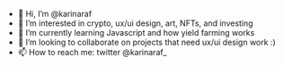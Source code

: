 - 👋 Hi, I’m @karinaraf
- 👀 I’m interested in crypto, ux/ui design, art, NFTs, and investing
- 🌱 I’m currently learning Javascript and how yield farming works
- 💞️ I’m looking to collaborate on projects that need ux/ui design work :) 
- 📫 How to reach me: twitter @karinaraf_

<!---
karinaraf/karinaraf is a ✨ special ✨ repository because its `README.md` (this file) appears on your GitHub profile.
You can click the Preview link to take a look at your changes.
--->
